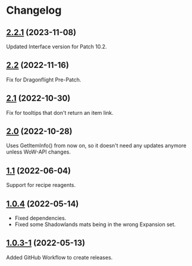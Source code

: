 # Changelog

## [2.2.1] (2023-11-08)

Updated Interface version for Patch 10.2.

## [2.2] (2022-11-16)

Fix for Dragonflight Pre-Patch.

## [2.1] (2022-10-30)

Fix for tooltips that don't return an item link.

## [2.0] (2022-10-28)

Uses GetItemInfo() from now on, so it doesn't need any updates anymore unless WoW-API changes.

## [1.1] (2022-06-04)

Support for recipe reagents.

## [1.0.4] (2022-05-14)

- Fixed dependencies.
- Fixed some Shadowlands mats being in the wrong Expansion set.

## [1.0.3-1] (2022-05-13)

Added GitHub Workflow to create releases.

[Unreleased]: https://github.com/Haselnussbomber/TradeGoodsExpansionTooltip/compare/main...HEAD
[2.2.1]: https://github.com/Haselnussbomber/TradeGoodsExpansionTooltip/compare/v2.2...v2.2.1
[2.2]: https://github.com/Haselnussbomber/TradeGoodsExpansionTooltip/compare/v2.1...v2.2
[2.1]: https://github.com/Haselnussbomber/TradeGoodsExpansionTooltip/compare/v2.0...v2.1
[2.0]: https://github.com/Haselnussbomber/TradeGoodsExpansionTooltip/compare/v1.1...v2.0
[1.1]: https://github.com/Haselnussbomber/TradeGoodsExpansionTooltip/compare/v1.0.4...v1.1
[1.0.4]: https://github.com/Haselnussbomber/TradeGoodsExpansionTooltip/compare/v1.0.3-1...v1.0.4
[1.0.3-1]: https://github.com/Haselnussbomber/TradeGoodsExpansionTooltip/compare/v1.0.3...v1.0.3-1
